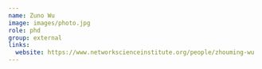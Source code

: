 ```yaml
---
name: Zuno Wu
image: images/photo.jpg
role: phd
group: external
links:
  website: https://www.networkscienceinstitute.org/people/zhouming-wu
---
```

